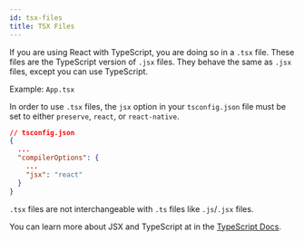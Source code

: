 ```yaml
---
id: tsx-files
title: TSX Files
---
```


If you are using React with TypeScript, you are doing so in a `.tsx` file.
These files are the TypeScript version of `.jsx` files.
They behave the same as `.jsx` files, except you can use TypeScript.

Example:
`App.tsx`

In order to use `.tsx` files, the `jsx` option in your `tsconfig.json` file must be set to either `preserve`, `react`, or `react-native`.

```json
// tsconfig.json
{
  ...
  "compilerOptions": {
    ...
    "jsx": "react"
  }
}
```

`.tsx` files are not interchangeable with `.ts` files like `.js`/`.jsx` files.

You can learn more about JSX and TypeScript at in the [TypeScript Docs](https://www.typescriptlang.org/docs/handbook/jsx.html).
